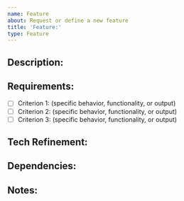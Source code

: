 ```yaml
---
name: Feature
about: Request or define a new feature
title: 'Feature:'
type: Feature
---
```

## Description:  
<!-- Explain why this feature is needed and what problem it solves -->

## Requirements: 
- [ ] Criterion 1: (specific behavior, functionality, or output)  
- [ ] Criterion 2: (specific behavior, functionality, or output)  
- [ ] Criterion 3: (specific behavior, functionality, or output)

## Tech Refinement:  
<!-- Describe how this feature could be implemented. Include technical details, API changes, or design ideas -->

## Dependencies:
<!-- List any dependencies, blockers, or related issues -->

## Notes: 
<!-- Any extra information, mockups, diagrams, or references -->
